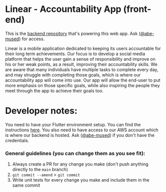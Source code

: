 # Linear - Accountability App (front-end)

This is the [backend repository](https://github.com/abe-mused/AccountabilityAppBackEnd) that's powering this web app. Ask ([@abe-mused](https://github.com/abe-mused)) for access.

Linear is a mobile application dedicated to keeping its users accountable for their long term achievements. Our focus is to develop a social media platform that helps the user gain a sense of responsibility and improve on his or her weak points, as a result, improving their accountability skills. We are aware that many individuals have multiple tasks to complete every day, and may struggle with completing those goals, which is where our accountability app will come into use. Our app will allow the end-user to put more emphasis on those specific goals, while also inspiring the people they meet through the app to achieve their goals too.

# Developer notes:

You need to have your Flutter environment setup. You can find the instructions [here](https://flutter.dev/docs/get-started/install). You also need to have access to our AWS account which is where our backend is hosted. Ask ([@abe-mused](https://github.com/abe-mused)) if you don't have the credentials.

### General guidelines (you can change them as you see fit):

1. Always create a PR for any change you make (don't push anything directly to the `main` branch)
1. `git commit --amend` > `git commit`
1. Write unit tests for every change you make and include them in the same commit
